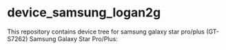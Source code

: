 # device_samsung_logan2g
This repository contains device tree for samsung galaxy star pro/plus (GT-S7262)
Samsung Galaxy Star Pro/Plus:
